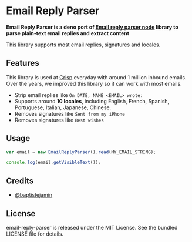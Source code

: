 # Email Reply Parser

**Email Reply Parser is a deno port of [Email reply parser node](https://github.com/crisp-oss/email-reply-parser) library to parse plain-text email replies and extract content**

This library supports most email replies, signatures and locales.

## Features

This library is used at [Crisp](https://crisp.chat/) everyday with around 1 million inbound emails. Over the years, we improved this library so it can work with most emails.

- Strip email replies like `On DATE, NAME <EMAIL> wrote:`
- Supports around **10 locales**, including English, French, Spanish, Portuguese, Italian, Japanese, Chinese.
- Removes signatures like `Sent from my iPhone`
- Removes signatures like `Best wishes`

## Usage

```typescript
var email = new EmailReplyParser().read(MY_EMAIL_STRING);

console.log(email.getVisibleText());
```

## Credits

- [@baptistejamin](https://github.com/baptistejamin)

## License

email-reply-parser is released under the MIT License. See the bundled LICENSE file for details.
